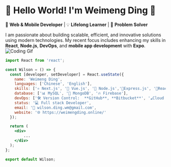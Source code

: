 # 👋 Hello World! I'm Weimeng Ding 🐼
🎯 **Web & Mobile Developer** | 💡 **Lifelong Learner** | 🚀 **Problem Solver**

I am passionate about building scalable, efficient, and innovative solutions using modern technologies. My recent focus includes enhancing my skills in **React**, **Node.js**, **DevOps**, and **mobile app development** with **Expo**.
![Coding Gif](https://media.giphy.com/media/WUlplcMpOCEmTGBtBW/giphy.gif)
```jsx
import React from 'react';

const Wilson = () => {
  const [developer, setDeveloper] = React.useState({
    name: 'Weimeng Ding',
    languages: ['Chinese', 'English'],
    skills: ['⚛️ Next.js', '🖖 Vue.js', '🚀 Node.js','🐘Express.js', '📱React Native', '🧩RESTful APIs'],
    database: ['📊 MySQL', '🍃 MongoDB', '🔥 Firebase'],
    devOps: ['🛠️ Version Control:  **GitHub**, **Bitbucket**', '☁️Cloud Deployments: **Vercel**, **Hostinger**'],
    status: '💻 Full stack Developer',
    email: '📧 wilson.ding.wm@gmail.com',
    website: '🌐 https://weimengding.online/'
  });

  return (
    <div>
        ...
    </div>
  );
};

export default Wilson;
